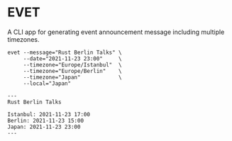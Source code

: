 # EVET

A CLI app for generating event announcement message including multiple
timezones.

```shell
evet --message="Rust Berlin Talks" \
     --date="2021-11-23 23:00"     \
     --timezone="Europe/Istanbul"  \
     --timezone="Europe/Berlin"    \
     --timezone="Japan"            \
     --local="Japan"

---
Rust Berlin Talks

Istanbul: 2021-11-23 17:00
Berlin: 2021-11-23 15:00
Japan: 2021-11-23 23:00
---
```
